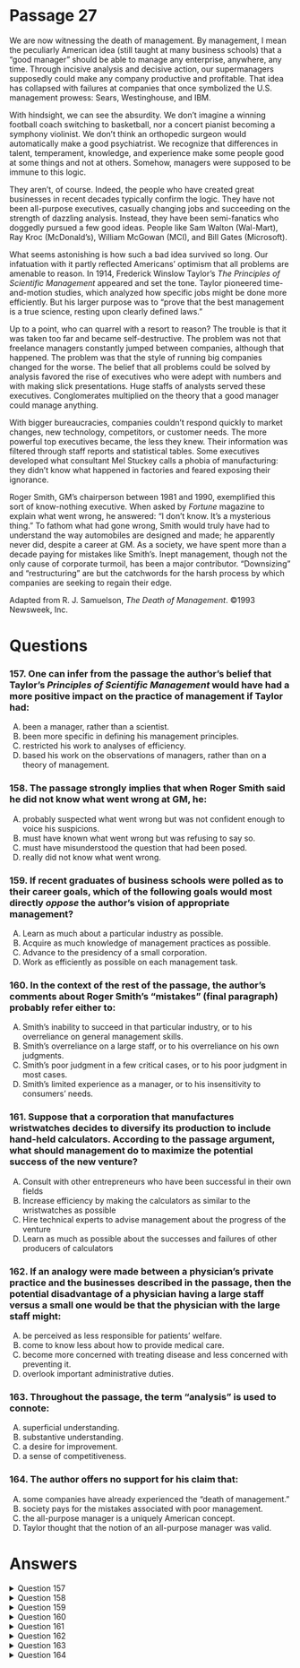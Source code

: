# Passage 27
We are now witnessing the death of management. By management, I mean the peculiarly American idea (still taught at many business schools) that a “good manager” should be able to manage any enterprise, anywhere, any time. Through incisive analysis and decisive action, our supermanagers supposedly could make any company productive and profitable. That idea has collapsed with failures at companies that once symbolized the U.S. management prowess: Sears, Westinghouse, and IBM.

With hindsight, we can see the absurdity. We don’t imagine a winning football coach switching to basketball, nor a concert pianist becoming a symphony violinist. We don’t think an orthopedic surgeon would automatically make a good psychiatrist. We recognize that differences in talent, temperament, knowledge, and experience make some people good at some things and not at others. Somehow, managers were supposed to be immune to this logic.

They aren’t, of course. Indeed, the people who have created great businesses in recent decades typically confirm the logic. They have not been all-purpose executives, casually changing jobs and succeeding on the strength of dazzling analysis. Instead, they have been semi-fanatics who doggedly pursued a few good ideas. People like Sam Walton (Wal-Mart), Ray Kroc (McDonald’s), William McGowan (MCI), and Bill Gates (Microsoft).

What seems astonishing is how such a bad idea survived so long. Our infatuation with it partly reflected Americans’ optimism that all problems are amenable to reason. In 1914, Frederick Winslow Taylor’s _The Principles of Scientific Management_ appeared and set the tone. Taylor pioneered time-and-motion studies, which analyzed how specific jobs might be done more efficiently. But his larger purpose was to “prove that the best management is a true science, resting upon clearly defined laws.”

Up to a point, who can quarrel with a resort to reason? The trouble is that it was taken too far and became self-destructive. The problem was not that freelance managers constantly jumped between companies, although that happened. The problem was that the style of running big companies changed for the worse. The belief that all problems could be solved by analysis favored the rise of executives who were adept with numbers and with making slick presentations. Huge staffs of analysts served these executives. Conglomerates multiplied on the theory that a good manager could manage anything.

With bigger bureaucracies, companies couldn’t respond quickly to market changes, new technology, competitors, or customer needs. The more powerful top executives became, the less they knew. Their information was filtered through staff reports and statistical tables. Some executives developed what consultant Mel Stuckey calls a phobia of manufacturing: they didn’t know what happened in factories and feared exposing their ignorance.

Roger Smith, GM’s chairperson between 1981 and 1990, exemplified this sort of know-nothing executive. When asked by _Fortune_ magazine to explain what went wrong, he answered: “I don’t know. It’s a mysterious thing.” To fathom what had gone wrong, Smith would truly have had to understand the way automobiles are designed and made; he apparently never did, despite a career at GM. As a society, we have spent more than a decade paying for mistakes like Smith’s. Inept management, though not the only cause of corporate turmoil, has been a major contributor. “Downsizing” and “restructuring” are but the catchwords for the harsh process by which companies are seeking to regain their edge.

 
Adapted from R. J. Samuelson, _The Death of Management_. ©1993 Newsweek, Inc.

# Questions
### 157. One can infer from the passage the author’s belief that Taylor’s _Principles of Scientific Management_ would have had a more positive impact on the practice of management if Taylor had:
<ol type="A">
  <li>been a manager, rather than a scientist.</li>
  <li>been more specific in defining his management principles.</li>
  <li>restricted his work to analyses of efficiency.</li>
  <li>based his work on the observations of managers, rather than on a theory of management.</li>
</ol>

### 158. The passage strongly implies that when Roger Smith said he did not know what went wrong at GM, he:
<ol type="A">
  <li>probably suspected what went wrong but was not confident enough to voice his suspicions.</li>
  <li>must have known what went wrong but was refusing to say so.</li>
  <li>must have misunderstood the question that had been posed.</li>
  <li>really did not know what went wrong.</li>
</ol>

### 159. If recent graduates of business schools were polled as to their career goals, which of the following goals would most directly _oppose_ the author’s vision of appropriate management?
<ol type="A">
  <li>Learn as much about a particular industry as possible.</li>
  <li>Acquire as much knowledge of management practices as possible.</li>
  <li>Advance to the presidency of a small corporation.</li>
  <li>Work as efficiently as possible on each management task.</li>
</ol>

### 160. In the context of the rest of the passage, the author’s comments about Roger Smith’s “mistakes” (final paragraph) probably refer either to:
<ol type="A">
  <li>Smith’s inability to succeed in that particular industry, or to his overreliance on general management skills.</li>
  <li>Smith’s overreliance on a large staff, or to his overreliance on his own judgments.</li>
  <li>Smith’s poor judgment in a few critical cases, or to his poor judgment in most cases.</li>
  <li>Smith’s limited experience as a manager, or to his insensitivity to consumers’ needs.</li>
</ol>

### 161. Suppose that a corporation that manufactures wristwatches decides to diversify its production to include hand-held calculators. According to the passage argument, what should management do to maximize the potential success of the new venture?
<ol type="A">
  <li>Consult with other entrepreneurs who have been successful in their own fields</li>
  <li>Increase efficiency by making the calculators as similar to the wristwatches as possible</li>
  <li>Hire technical experts to advise management about the progress of the venture</li>
  <li>Learn as much as possible about the successes and failures of other producers of calculators</li>
</ol>

### 162. If an analogy were made between a physician’s private practice and the businesses described in the passage, then the potential disadvantage of a physician having a large staff versus a small one would be that the physician with the large staff might:
<ol type="A">
  <li>be perceived as less responsible for patients’ welfare.</li>
  <li>come to know less about how to provide medical care.</li>
  <li>become more concerned with treating disease and less concerned with preventing it.</li>
  <li>overlook important administrative duties.</li>
</ol>

### 163. Throughout the passage, the term “analysis” is used to connote:
<ol type="A">
  <li>superficial understanding.</li>
  <li>substantive understanding.</li>
  <li>a desire for improvement.</li>
  <li>a sense of competitiveness.</li>
</ol>

### 164. The author offers no support for his claim that:
<ol type="A">
  <li>some companies have already experienced the “death of management.”</li>
  <li>society pays for the mistakes associated with poor management.</li>
  <li>the all-purpose manager is a uniquely American concept.</li>
  <li>Taylor thought that the notion of an all-purpose manager was valid.</li>
</ol>

# Answers
<details>
  <summary>Question 157</summary>
  <b>The solution is C</b>: restricted the book to analyses of efficiency.

  <br><br>
  <b>Item Rationale:</b><br>
  This is a Reasoning Beyond the Text question because it asks you to apply passage arguments to make a prediction about a scenario not discussed in the passage.
  
  <br><br>
  <b>Option Rationale:</b><br>
  Option A: been a manager, rather than a scientist.
<br>
Incorrect. Given the author’s general disdain for management rather than practice or specific knowledge, it seems unlikely he would have preferred Taylor to be a manager than a scientist.
<br><br>
Option B: been more specific in defining his management principles.
<br>
Incorrect. This is contradicted by the author’s critical statement: “The belief that all problems could be solved by analysis favored the rise of executives who were adept with numbers and with making slick presentations” (paragraph 5).
<br><br>
Option C: restricted his work to analyses of efficiency.
<br>
Correct. Much of the passage is a critique of the increasing attention to “management” rather than attention to what businesses actually do. The author writes: “In 1914, Frederick Winslow Taylor’s <i>The Principles of Scientific Management</i> appeared and set the tone. Taylor pioneered time-and-motion studies, which analyzed how specific jobs might be done more efficiently. But his larger purpose was to ‘prove that the best management is a true science, resting upon clearly defined laws’” (paragraph 4). Based on the author’s broader discussion, it seems clear he would have preferred that Taylor keep his focus on time and motion studies.
<br><br>
Option D: based his work on the observations of managers, rather than on a theory of management.
<br>
Incorrect. There is no support for this in the passage.

</details>

<details>
  <summary>Question 158</summary>
  <b>The solution is D</b>: really did not know what went wrong.

  <br><br>
  <b>Item Rationale:</b><br>
  This is a Comprehension question, which asks you to use passage context and language to make an inference based on the author’s explicit statements.
  
  <br><br>
  <b>Option Rationale:</b><br>
  Option A: probably suspected what went wrong but was not confident enough to voice his suspicions.
<br>
Incorrect. The author makes no reference to, nor implies, any lack of confidence on Smith’s part.
<br><br>
Option B: must have known what went wrong but was refusing to say so.
<br>
Incorrect. The author’s statement suggests the belief that Smith really did not know what had gone wrong: "To fathom what had gone wrong, Smith would truly have had to understand the way automobiles are designed and made; he apparently never did…" (final paragraph).
<br><br>
Option C: must have misunderstood the question that had been posed.
<br>
Incorrect. The author says nothing that would point to Smith’s misunderstanding.
<br><br>
Option D: really did not know what went wrong.
<br>
Correct. The author’s statement: "To fathom what had gone wrong, Smith would truly have had to understand the way automobiles are designed and made; he apparently never did…" (final paragraph) supports this option.

</details>

<details>
  <summary>Question 159</summary>
  <b>The solution is B</b>: Acquire as much knowledge of management practices as possible.

  <br><br>
  <b>Item Rationale:</b><br>
  This is a Reasoning Beyond the Text question because it asks you to consider a scenario not discussed in the passage and apply the author’s argument to the scenario. Note that this question has a negative stem and asks you to identify the option most <i>opposed</i> to the one that the author would endorse.
  
  <br><br>
  <b>Option Rationale:</b><br>
  Option A: Learn as much about a particular industry as possible.
<br>
Incorrect. The author believes in specialization; the author writes: “We don’t imagine a winning football coach switching to basketball, nor a concert pianist becoming a symphony violinist....We recognize that differences in talent, temperament, knowledge, and experience make some people good at some things and not at others” (paragraph 2). In terms of business, specifically, the author writes: “people who have created great businesses in recent decades…have not been all-purpose executives, casually changing jobs and succeeding on the strength of dazzling analysis. Instead, they have been semi-fanatics who doggedly pursued a few good ideas” (paragraph 3). This option would be one the author agrees with, not one the author opposes.
<br><br>
Option B: Acquire as much knowledge of management practices as possible.
<br>
Correct. The first paragraph, along with paragraphs 2, 5, and 6 all say that to succeed in business, one does not need “all-purpose” management practices, so the author would <i>not</i> endorse the acquisition of "as much knowledge of management practices as possible,"
<br><br>
Option C: Advance to the presidency of a small corporation.
<br>
Incorrect. The author says: "With bigger bureaucracies, companies couldn't respond quickly to market changes…" (paragraph 6), suggesting that small corporations have more success, so this would not oppose the author's vision.
<br><br>
Option D: Work as efficiently as possible on each management task.
<br>
Incorrect. This is neither aligned with nor opposed to the author's vision of appropriate management; efficiency is not the issue the author emphasizes.

</details>

<details>
  <summary>Question 160</summary>
  <b>The solution is A</b>: Smith’s inability to succeed in that particular industry, or to his overreliance on general management skills.

  <br><br>
  <b>Item Rationale:</b><br>
  This is a Reasoning Within the Text question that asks you to integrate information about the overall passage argument with a specific textual reference in order to identify what the author most likely intends to indicate with the reference.
  
  <br><br>
  <b>Option Rationale:</b><br>
  Option A: Smith’s inability to succeed in that particular industry, or to his overreliance on general management skills.
<br>
Correct. The passage as a whole is a critique of what the author sees as excessive faith in the field of “management” in general and a corresponding lack of attention to knowledge of the operations of specific industries. The author makes this point throughout the passage, including in the opening paragraph: “We are now witnessing the death of management. By management, I mean the peculiarly American idea (still taught at many business schools) that a “good manager” should be able to manage any enterprise, anywhere, anytime.” In the final paragraph, the author suggests that Smith, as part of this trend, did not sufficiently understand the automobile industry: “To fathom what had gone wrong, Smith would truly have had to understand the way automobiles are designed and made; he apparently never did, despite a career at GM. As a society, we have spent more than a decade paying for mistakes like Smith’s.”
<br><br>
Option B: Smith’s overreliance on a large staff, or to his overreliance on his own judgments.
<br>
Incorrect. There is no support for this in the passage.
<br><br>
Option C: Smith’s poor judgment in a few critical cases, or to his poor judgment in most cases.
<br>
Incorrect. There is potential support for the idea that Smith may have shown "poor judgment" in his role at GM due to lack of knowledge (final paragraph), but no support for this option’s reference to the idea that Smith’s “poor judgment” was displayed "in a few critical cases" or "in most cases".
<br><br>
Option D: Smith’s limited experience as a manager, or to his insensitivity to consumers’ needs.
<br>
Incorrect. Given that the passage tells us that Smith was chairperson for nine years (final paragraph), it is unlikely that he had "limited experience as a manager"; further the passage critiques an overemphasis on the discipline of management, so it is unlikely the author would attribute Smith’s “mistakes” to limited managerial experience. The passage does not support this option’s reference to "insensitivity" to consumers' needs.

</details>

<details>
  <summary>Question 161</summary>
  <b>The solution is D</b>: Learn as much as possible about the successes and failures of other producers of calculators

  <br><br>
  <b>Item Rationale:</b><br>
  This is a Reasoning Beyond the Text question because it asks you to apply the insights of the passage to a new situation, one not discussed or alluded to in the passage.
  
  <br><br>
  <b>Option Rationale:</b><br>
  Option A: Consult with other entrepreneurs who have been successful in their own fields
<br>
Incorrect. This is in line with the theory of a kind of “one-size-fits-all” approach to management, which is exactly what the author argues against.
<br><br>
Option B: Increase efficiency by making the calculators as similar to the wristwatches as possible
<br>
Incorrect. The author argues that it is a mistake to overlook the specialized knowledge necessary to succeed in a specific field or industry (paragraph 2). This option suggests trying to make one industry mirror another without attaining sufficient specialized knowledge in the new industry, which is not consistent with the passage argument.
<br><br>
Option C: Hire technical experts to advise management about the progress of the venture
<br>
Incorrect. Insofar as the mentioned technical experts know about calculators, this aligns with the passage argument, but their advice should be <i>about calculators</i>, not about "the progress of the venture."
<br><br>
Option D: Learn as much as possible about the successes and failures of other producers of calculators
<br>
Correct. This product-specific approach is clearly advocated at the end of paragraph 6 and in the final paragraph.

</details>

<details>
  <summary>Question 162</summary>
  <b>The solution is B</b>: come to know less about how to provide medical care.

  <br><br>
  <b>Item Rationale:</b><br>
  This is a Reasoning Beyond the Text question because it presents a hypothetical scenario not discussed in the passage (as an analogy to passage arguments) then asks you to apply the passage argument to this hypothetical scenario.
  
  <br><br>
  <b>Option Rationale:</b><br>
  Option A: be perceived as less responsible for patients’ welfare.
<br>
Incorrect. There is no support in the passage for "less responsible."
<br><br>
Option B: come to know less about how to provide medical care.
<br>
Correct. The author says that in bigger bureaucracies, "the more powerful top executives became, the less they knew. Their information was filtered through staff reports…" (paragraph 6). The analogy here clearly suggests that the physician who had a large staff for his or her private practice would come to know less about the primary business of the practice—providing medical care.
<br><br>
Option C: become more concerned with treating disease and less concerned with preventing it.
<br>
Incorrect. There is simply no support in the passage for this option.
<br><br>
Option D: overlook important administrative duties.
<br>
Incorrect. There is no support in the passage for the claim that a larger staff would be inclined to de-emphasize “important administrative duties.”

</details>

<details>
  <summary>Question 163</summary>
  <b>The solution is A</b>: superficial understanding.

  <br><br>
  <b>Item Rationale:</b><br>
  This is a Comprehension question that asks you to examine the context of an author’s use of a particular term to make an inference about what the author intends by the term.
  
  <br><br>
  <b>Option Rationale:</b><br>
  Option A: superficial understanding.
<br>
Correct. The author describes “analysis” as something that those who over-valued the task of “management” believed could conquer any problem: “Through incisive analysis and decisive action, our supermanagers supposedly could make any company productive and profitable. That idea has collapsed with failures at companies… “(first paragraph). Later in the passage, the author writes: “The belief that all problems could be solved by analysis favored the rise of executives who were adept with numbers and with making slick presentations” (paragraph 5) The author’s use of “slick” to qualify “analysis” clearly suggests that this analysis may have <i>looked</i> good to managers, but failed to deliver on its promise:
<br><br>
Option B: substantive understanding.
<br>
Incorrect. To the contrary, the author’s reference to “slick analysis” in paragraph 5 connotes superficial, rather than substantive, knowledge.
<br><br>
Option C: a desire for improvement.
<br>
Incorrect. There is no support in the passage for this option.
<br><br>
Option D: a sense of competitiveness.
<br>
Incorrect. There is no discussion of competition in the passage in the context of the author’s references to “analysis.”

</details>

<details>
  <summary>Question 164</summary>
  <b>The solution is C</b>: the all-purpose manager is a uniquely American concept.

  <br><br>
  <b>Item Rationale:</b><br>
  This is a Reasoning Within the Text question because it asks you to evaluate the degree of supporting evidence for particular passage claims.
  
  <br><br>
  <b>Option Rationale:</b><br>
  Option A: some companies have already experienced the “death of management.”
<br>
Incorrect. Support for this claim is provided in the first paragraph with the examples of Sears, Westinghouse, and IBM.
<br><br>
Option B: society pays for the mistakes associated with poor management.
<br>
Incorrect. Support for this claim is provided in the final paragraph: "As a society, we have spent more than a decade paying for mistakes.…'Downsizing' and 'restructuring' are but the catchwords for the harsh process by which companies are seeking to regain their edge."
<br><br>
Option C: the all-purpose manager is a uniquely American concept.
<br>
Correct. No support is given for this claim (made in the first paragraph).
<br><br>
Option D: Taylor thought that the notion of an all-purpose manager was valid.
<br>
Incorrect. The author provides evidence (with a direct quotation from Taylor’s work) that Taylor was concerned not only with optimizing the performance of “specific jobs,” but with the overarching “science’ of management more broadly: “In 1914, Frederick Winslow Taylor’s <i>The Principles of Scientific Management</i> appeared and set the tone. Taylor pioneered time-and-motion studies, which analyzed how specific jobs might be done more efficiently. But his larger purpose was to “prove that the best management is a true science, resting upon clearly defined laws’” (paragraph 4).

</details>
